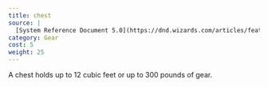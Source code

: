 ```yaml
---
title: chest
source: |
  [System Reference Document 5.0](https://dnd.wizards.com/articles/features/systems-reference-document-srd)
category: Gear
cost: 5
weight: 25
---
```


A chest holds up to 12 cubic feet or up to 300 pounds of gear.
